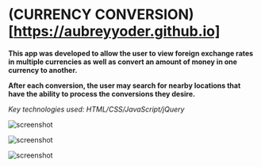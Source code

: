 # (CURRENCY CONVERSION)[https://aubreyyoder.github.io]



**This app was developed to allow the user to view foreign exchange rates in multiple currencies as well as convert an amount of money in one currency to another.**

**After each conversion, the user may search for nearby locations that have the ability to process the conversions they desire.**


*Key technologies used: HTML/CSS/JavaScript/jQuery*

![screenshot](https://raw.githubusercontent.com/aubreyyoder/aubreyyoder.github.io/master/SCREENSHOTS/Screenshot_landing.png "landing screenshot")


![screenshot](https://raw.githubusercontent.com/aubreyyoder/aubreyyoder.github.io/master/SCREENSHOTS/Screenshot_location_results.png "location screenshot")

![screenshot](https://raw.githubusercontent.com/aubreyyoder/aubreyyoder.github.io/master/SCREENSHOTS/Screenshot_results.png "results screenshot")